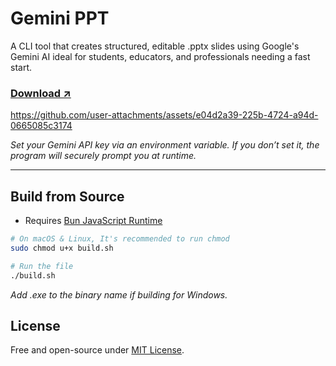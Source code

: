 # Gemini PPT
A CLI tool that creates structured, editable .pptx slides using Google's Gemini AI ideal for students, educators, and professionals needing a fast start.

### [Download ↗](/releases)

https://github.com/user-attachments/assets/e04d2a39-225b-4724-a94d-0665085c3174

_Set your Gemini API key via an environment variable. If you don’t set it, the program will securely prompt you at runtime._

---

## Build from Source
- Requires [Bun JavaScript Runtime](https://bun.sh/)
```bash
# On macOS & Linux, It's recommended to run chmod
sudo chmod u+x build.sh

# Run the file
./build.sh
```
_Add .exe to the binary name if building for Windows._

## License
Free and open-source under [MIT License](LICENSE).
